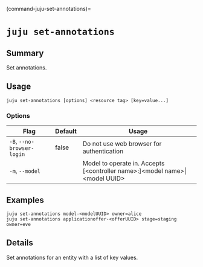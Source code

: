 (command-juju-set-annotations)=
# `juju set-annotations`
## Summary
Set annotations.

## Usage
```juju set-annotations [options] <resource tag> [key=value...]```

### Options
| Flag | Default | Usage |
| --- | --- | --- |
| `-B`, `--no-browser-login` | false | Do not use web browser for authentication |
| `-m`, `--model` |  | Model to operate in. Accepts [&lt;controller name&gt;:]&lt;model name&gt;&#x7c;&lt;model UUID&gt; |

## Examples

	juju set-annotations model-<modelUUID> owner=alice
	juju set-annotations applicationoffer-<offerUUID> stage=staging owner=eve


## Details

Set annotations for an entity with a list of key values.